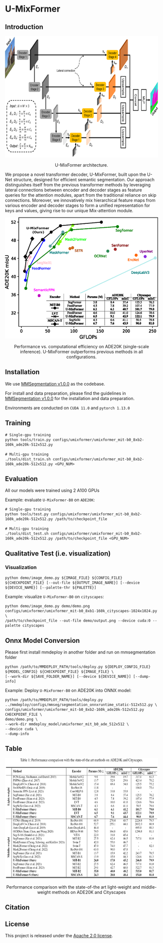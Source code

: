 # U-MixFormer

## Introduction
<!-- 
### 🎉 U-MixFormer 🎉 -->

<!-- ![image](FeedFormer-master/main_fig.png) -->
<div align="center">
  <img src="./model_architecture.png" height="400">
</div>
<p align="center">
  U-MixFormer architecture.
</p>

We propose a novel transformer decoder, U-MixFormer, built upon the U-Net structure, designed for efficient semantic segmentation. Our approach distinguishes itself from the previous transformer methods by leveraging lateral connections between encoder and decoder stages as feature queries for the attention modules, apart from the traditional reliance on skip connections.
Moreover, we innovatively mix hierarchical feature maps from various encoder and decoder stages to form a unified representation for keys and values, giving rise to our unique Mix-attention module.

<!-- ![image](FeedFormer-master/main_fig.png) -->
<div align="center">
  <img src="./main_figure.png" height="400">
</div>
<p align="center">
  Performance vs. computational efficiency on ADE20K (single-scale inference).
  U-MixFormer outperforms previous methods in all configurations.
</p>

## Installation

We use [MMSegmentation v1.0.0](https://github.com/open-mmlab/mmsegmentation/tree/v1.0.0) as the codebase.

For install and data preparation, please find the guidelines in [MMSegmentation v1.0.0](https://github.com/open-mmlab/mmsegmentation/tree/v1.0.0) for the installation and data preparation.

Environments are conducted on ```CUDA 11.0``` and  ```pytorch 1.13.0```

## Training

```
# Single-gpu training
python tools/train.py configs/umixformer/umixformer_mit-b0_8xb2-160k_ade20k-512x512.py

# Multi-gpu training
./tools/dist_train.sh configs/umixformer/umixformer_mit-b0_8xb2-160k_ade20k-512x512.py <GPU_NUM>
```

## Evaluation

<!-- Download pre-trained weights from [checkpoints](https://drive.google.com/drive/folders/1w72pQAsCFDxKn4oKGkG6YcsplChuKqf1?usp=drive_link). -->

All our models were trained using 2 A100 GPUs

Example: evaluate ```U-MixFormer-B0``` on ```ADE20K```:

```
# Single-gpu training
python tools/test.py configs/umixformer/umixformer_mit-b0_8xb2-160k_ade20k-512x512.py /path/to/checkpoint_file

# Multi-gpu training
./tools/dist_test.sh configs/umixformer/umixformer_mit-b0_8xb2-160k_ade20k-512x512.py /path/to/checkpoint_file <GPU_NUM>
```

## Qualitative Test (i.e. visualization)
### Visualization
```shell
python demo/image_demo.py ${IMAGE_FILE} ${CONFIG_FILE} ${CHECKPOINT_FILE} [--out-file ${OUTPUT_IMAGE_NAME}] [--device ${DEVICE_NAME}] [--palette-thr ${PALETTE}]
```

Example: visualize ```U-MixFormer-B0``` on ```cityscapes```: 

```shell
python demo/image_demo.py demo/demo.png configs/umixformer/umixformer_mit-b0_8xb1-160k_cityscapes-1024x1024.py \
/path/to/checkpoint_file --out-file demo/output.png --device cuda:0 --palette cityscapes
```
<!-- ### Zoom in the specific area (only for paper)
```shell
python paper/zoom_demo.py
```

### Make Figure No.1
Generate a SVG file
```shell
python paper/figure1.py
``` -->

## Onnx Model Conversion
Please first install mmdeploy in another folder and run on mmsegmentation folder
```shell
python /path/to/MMDEPLOY_PATH/tools/deploy.py ${DEPLOY_CONFIG_FILE} ${MODEL_CONFIG} ${CHECKPOINT_FILE} ${IMAGE_FILE} \
[--work-dir ${SAVE_FOLDER_NAME}] [--device ${DEVICE_NAME}] [--dump-info]
```

Example: Deploy ```U-MixFormer-B0``` on ADE20K into ONNX model: 

```shell
python /path/to/MMDEPLOY_PATH/tools/deploy.py ../mmdeploy/configs/mmseg/segmentation_onnxruntime_static-512x512.py \
configs/umixformer/umixformer_mit-b0_8xb2-160k_ade20k-512x512.py CHECKPOINT_FILE \
demo/demo.png \
--work-dir mmdeploy_model/umixformer_mit_b0_ade_512x512 \
--device cuda \
--dump-info
```

## Table
<!-- ![image](FeedFormer-master/main_fig.png) -->
<div align="center">
  <img src="./Table_1.png" height="400">
</div>
<p align="center">
  Performance comparison with the state-of-the art light-weight and middle-weight methods on ADE20K and Cityscapes
</p>

## Citation

<!-- If you find this project useful in your research, please consider cite:

```bibtex
@misc{mmseg2020,
    title={{MMSegmentation}: OpenMMLab Semantic Segmentation Toolbox and Benchmark},
    author={MMSegmentation Contributors},
    howpublished = {\url{https://github.com/open-mmlab/mmsegmentation}},
    year={2020}
}
``` -->

## License

This project is released under the [Apache 2.0 license](LICENSE).
